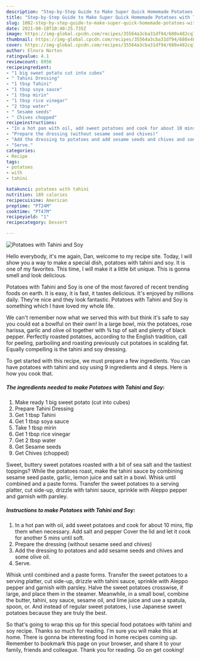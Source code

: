 ```yaml
---
description: "Step-by-Step Guide to Make Super Quick Homemade Potatoes with Tahini and Soy"
title: "Step-by-Step Guide to Make Super Quick Homemade Potatoes with Tahini and Soy"
slug: 1082-step-by-step-guide-to-make-super-quick-homemade-potatoes-with-tahini-and-soy
date: 2021-08-10T10:40:25.735Z
image: https://img-global.cpcdn.com/recipes/35564a3cba31df94/680x482cq70/potatoes-with-tahini-and-soy-recipe-main-photo.jpg
thumbnail: https://img-global.cpcdn.com/recipes/35564a3cba31df94/680x482cq70/potatoes-with-tahini-and-soy-recipe-main-photo.jpg
cover: https://img-global.cpcdn.com/recipes/35564a3cba31df94/680x482cq70/potatoes-with-tahini-and-soy-recipe-main-photo.jpg
author: Elnora Norton
ratingvalue: 4.1
reviewcount: 8956
recipeingredient:
- "1 big sweet potato cut into cubes"
- " Tahini Dressing"
- "1 tbsp Tahini"
- "1 tbsp soya sauce"
- "1 tbsp mirin"
- "1 tbsp rice vinegar"
- "2 tbsp water"
- " Sesame seeds"
- " Chives chopped"
recipeinstructions:
- "In a hot pan with oil, add sweet potatoes and cook for about 10 mins, flip them when necessary. Add salt and pepper Cover the lid and let it cook for another 5 mins until soft."
- "Prepare the dressing (without sesame seed and chives)"
- "Add the dressing to potatoes and add sesame seeds and chives and some olive oil."
- "Serve."
categories:
- Recipe
tags:
- potatoes
- with
- tahini

katakunci: potatoes with tahini 
nutrition: 189 calories
recipecuisine: American
preptime: "PT24M"
cooktime: "PT47M"
recipeyield: "1"
recipecategory: Dessert

---
```



![Potatoes with Tahini and Soy](https://img-global.cpcdn.com/recipes/35564a3cba31df94/680x482cq70/potatoes-with-tahini-and-soy-recipe-main-photo.jpg)

Hello everybody, it's me again, Dan, welcome to my recipe site. Today, I will show you a way to make a special dish, potatoes with tahini and soy. It is one of my favorites. This time, I will make it a little bit unique. This is gonna smell and look delicious.

Potatoes with Tahini and Soy is one of the most favored of recent trending foods on earth. It is easy, it is fast, it tastes delicious. It's enjoyed by millions daily. They're nice and they look fantastic. Potatoes with Tahini and Soy is something which I have loved my whole life.

We can&#39;t remember now what we served this with but think it&#39;s safe to say you could eat a bowlful on their own! In a large bowl, mix the potatoes, rose harissa, garlic and olive oil together with ¾ tsp of salt and plenty of black pepper. Perfectly roasted potatoes, according to the English tradition, call for peeling, parboiling and roasting previously cut potatoes in scalding fat. Equally compelling is the tahini and soy dressing.


To get started with this recipe, we must prepare a few ingredients. You can have potatoes with tahini and soy using 9 ingredients and 4 steps. Here is how you cook that.

<!--inarticleads1-->

##### The ingredients needed to make Potatoes with Tahini and Soy:

1. Make ready 1 big sweet potato (cut into cubes)
1. Prepare  Tahini Dressing
1. Get 1 tbsp Tahini
1. Get 1 tbsp soya sauce
1. Take 1 tbsp mirin
1. Get 1 tbsp rice vinegar
1. Get 2 tbsp water
1. Get  Sesame seeds
1. Get  Chives (chopped)


Sweet, buttery sweet potatoes roasted with a bit of sea salt and the tastiest toppings? While the potatoes roast, make the tahini sauce by combining sesame seed paste, garlic, lemon juice and salt in a bowl. Whisk until combined and a paste forms. Transfer the sweet potatoes to a serving platter, cut side-up, drizzle with tahini sauce, sprinkle with Aleppo pepper and garnish with parsley. 

<!--inarticleads2-->

##### Instructions to make Potatoes with Tahini and Soy:

1. In a hot pan with oil, add sweet potatoes and cook for about 10 mins, flip them when necessary. Add salt and pepper Cover the lid and let it cook for another 5 mins until soft.
1. Prepare the dressing (without sesame seed and chives)
1. Add the dressing to potatoes and add sesame seeds and chives and some olive oil.
1. Serve.


Whisk until combined and a paste forms. Transfer the sweet potatoes to a serving platter, cut side-up, drizzle with tahini sauce, sprinkle with Aleppo pepper and garnish with parsley. Halve the sweet potatoes crosswise, if large, and place them in the steamer. Meanwhile, in a small bowl, combine the butter, tahini, soy sauce, sesame oil, and lime juice and use a spatula, spoon, or. And instead of regular sweet potatoes, I use Japanese sweet potatoes because they are truly the best. 

So that's going to wrap this up for this special food potatoes with tahini and soy recipe. Thanks so much for reading. I'm sure you will make this at home. There is gonna be interesting food in home recipes coming up. Remember to bookmark this page on your browser, and share it to your family, friends and colleague. Thank you for reading. Go on get cooking!
